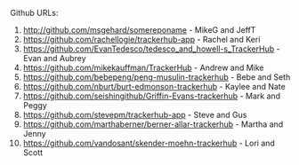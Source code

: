 Github URLs:

1. http://github.com/msgehard/somereponame - MikeG and JeffT
1. https://github.com/rachellogie/trackerhub-app  - Rachel and Keri
1. https://github.com/EvanTedesco/tedesco_and_howell-s_TrackerHub  -Evan and Aubrey
1. https://github.com/mikekauffman/TrackerHub - Andrew and Mike
1. https://github.com/bebepeng/peng-musulin-trackerhub - Bebe and Seth
1. https://github.com/nburt/burt-edmonson-trackerhub - Kaylee and Nate
1. https://github.com/seishingithub/Griffin-Evans-trackerhub - Mark and Peggy
1. https://github.com/stevepm/trackerhub-app - Steve and Gus
1. https://github.com/marthaberner/berner-allar-trackerhub - Martha and Jenny
1. https://github.com/vandosant/skender-moehn-trackerhub - Lori and Scott
